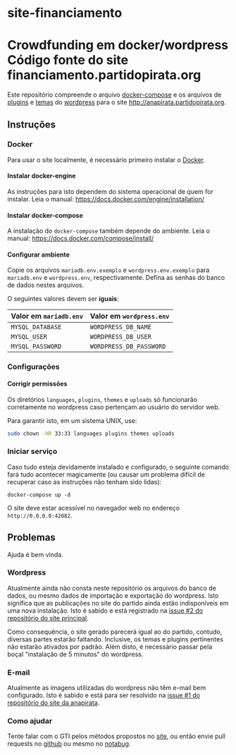 # site-financiamento
Crowdfunding em docker/wordpress
Código fonte do site financiamento.partidopirata.org
===

Este repositório compreende o arquivo [docker-compose](https://docs.docker.com/compose/overview) e os arquivos de [plugins](https://wordpress.org/plugins/) e [temas](https://wordpress.org/themes/) do [wordpress](https://wordpress.org/) para o site <http://anapirata.partidopirata.org>.

Instruções
---

### Docker

Para usar o site localmente, é necessário primeiro instalar o [Docker](https://docs.docker.com).

#### Instalar docker-engine

As instruções para isto dependem do sistema operacional de quem for instalar. Leia o manual: <https://docs.docker.com/engine/installation/>

#### Instalar docker-compose

A instalação do `docker-compose` também depende do ambiente. Leia o manual: <https://docs.docker.com/compose/install/>

#### Configurar ambiente

Copie os arquivos `mariadb.env.exemplo` e `wordpress.env.exemplo` para `mariadb.env` e `wordpress.env`, respectivamente. Defina as senhas do banco de dados nestes arquivos.

O seguintes valores devem ser **iguais**:

Valor em `mariadb.env` | Valor em `wordpress.env`
--- | ---
`MYSQL_DATABASE` | `WORDPRESS_DB_NAME`
`MYSQL_USER` | `WORDPRESS_DB_USER`
`MYSQL_PASSWORD` | `WORDPRESS_DB_PASSWORD`

### Configurações

#### Corrigir permissões

Os diretórios `languages`, `plugins`, `themes` e `uploads` só funcionarão corretamente no wordpress caso pertençam ao usuário do servidor web.

Para garantir isto, em um sistema UNIX, use:

```bash
sudo chown -hR 33:33 languages plugins themes uploads
```

### Iniciar serviço

Caso tudo esteja devidamente instalado e configurado, o seguinte comando fará tudo acontecer magicamente (ou causar um problema difícil de recuperar caso as instruções não tenham sido lidas):

```
docker-compose up -d
```

O site deve estar acessível no navegador web no endereço `http://0.0.0.0:42082`.

Problemas
---

Ajuda é bem vinda.

### Wordpress

Atualmente ainda não consta neste repositório os arquivos do banco de dados, ou mesmo dados de importação e exportação do wordpress. Isto significa que as publicações no site do partido ainda estão indisponíveis em uma nova instalação. Isto é sabido e está registrado na [issue #2 do repositório do site principal](https://github.com/piratas/piratas-site/issues/2).

Como consequência, o site gerado parecerá igual ao do partido, contudo, diversas partes estarão faltando. Inclusive, os temas e plugins pertinentes não estarão ativados por padrão. Além disto, é necessário passar pela boçal "instalação de 5 minutos" do wordpress.

### E-mail

Atualmente as imagens utilizadas do wordpress não têm e-mail bem configurado. Isto é sabido e está para ser resolvido na [issue #1 do repositório do site da anapirata](https://github.com/piratas/anapirata-site/issues/1).

### Como ajudar

Tente falar com o GTI pelos métodos propostos no [site](https://gti.partidopirata.org), ou então envie pull requests no [github](https://github.com/piratas) ou mesmo no [notabug](https://notabug.org/piratas).
